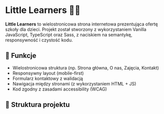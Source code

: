# Little Learners 🧒🎒

**Little Learners** to wielostronicowa strona internetowa prezentująca ofertę szkoły dla dzieci. Projekt został stworzony z wykorzystaniem Vanilla JavaScript, TypeScript oraz Sass, z naciskiem na semantykę, responsywność i czystość kodu.

## 🎯 Funkcje

- Wielostronicowa struktura (np. Strona główna, O nas, Zajęcia, Kontakt)
- Responsywny layout (mobile-first)
- Formularz kontaktowy z walidacją
- Nawigacja między stronami (z wykorzystaniem HTML + JS)
- Kod zgodny z zasadami accessibility (WCAG)

## 📂 Struktura projektu
